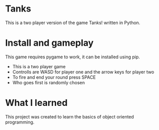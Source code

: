 # Tanks
This is a two player version of the game Tanks! written in Python.

# Install and gameplay
This game requires pygame to work, it can be installed using pip.
* This is a two player game
* Controlls are WASD for player one and the arrow keys for player two
* To fire and end your round press SPACE
* Who goes first is randomly chosen

# What I learned
This project was created to learn the basics of object oriented programming.
